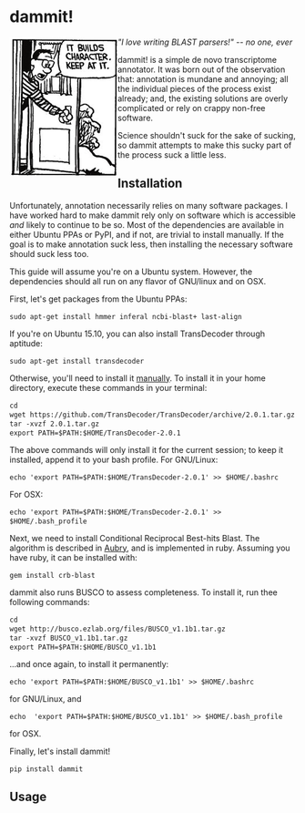 # dammit!

<img align="left" src="doc/Character_Building.png">

*"I love writing BLAST parsers!" -- no one, ever*

dammit! is a simple de novo transcriptome annotator. It was born out of the
observation that: annotation is mundane and annoying; all the individual pieces
of the process exist already; and, the existing solutions are overly complicated 
or rely on crappy non-free software. 

Science shouldn't suck for the sake of sucking, so dammit attempts
to make this sucky part of the process suck a little less.

## Installation

Unfortunately, annotation necessarily relies on many software packages. I have
worked hard to make dammit rely only on software which is accessible *and* likely
to continue to be so. Most of the dependencies are available in either Ubuntu PPAs
or PyPI, and if not, are trivial to install manually. If the goal is to make annotation
suck less, then installing the necessary software should suck less too.

This guide will assume you're on a Ubuntu system. However, the dependencies should
all run on any flavor of GNU/linux and on OSX.

First, let's get packages from the Ubuntu PPAs:

    sudo apt-get install hmmer inferal ncbi-blast+ last-align

If you're on Ubuntu 15.10, you can also install TransDecoder through aptitude:

    sudo apt-get install transdecoder

Otherwise, you'll need to install it [manually](https://transdecoder.github.io/). 
To install it in your home directory, execute these commands in your 
terminal:

    cd
    wget https://github.com/TransDecoder/TransDecoder/archive/2.0.1.tar.gz
    tar -xvzf 2.0.1.tar.gz
    export PATH=$PATH:$HOME/TransDecoder-2.0.1

The above commands will only install it for the current session; to
keep it installed, append it to your bash profile. For GNU/Linux:

    echo 'export PATH=$PATH:$HOME/TransDecoder-2.0.1' >> $HOME/.bashrc

For OSX:

    echo 'export PATH=$PATH:$HOME/TransDecoder-2.0.1' >> $HOME/.bash_profile

Next, we need to install Conditional Reciprocal Best-hits Blast. The
algorithm is described in
[Aubry](http://journals.plos.org/plosgenetics/article?id=10.1371/journal.pgen.1004365),
 and is implemented in ruby. Assuming you have ruby, it can be installed with:

    gem install crb-blast

dammit also runs BUSCO to assess completeness. To install it, run thee following
commands:

    cd
    wget http://busco.ezlab.org/files/BUSCO_v1.1b1.tar.gz
    tar -xvzf BUSCO_v1.1b1.tar.gz
    export PATH=$PATH:$HOME/BUSCO_v1.1b1

...and once again, to install it permanently:

    echo 'export PATH=$PATH:$HOME/BUSCO_v1.1b1' >> $HOME/.bashrc

for GNU/Linux, and

    echo  'export PATH=$PATH:$HOME/BUSCO_v1.1b1' >> $HOME/.bash_profile

for OSX.

Finally, let's install dammit!

    pip install dammit


## Usage
